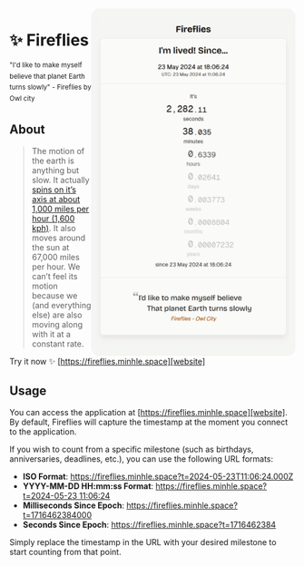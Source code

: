 <img src="public/featured.png" width="360" align="right" />

# ✨ Fireflies

<sup>"I'd like to make myself believe that planet Earth turns slowly" - Fireflies by Owl city</sup>

## About

> The motion of the earth is anything but slow. It actually [spins on it’s axis at about 1,000 miles per hour (1,600 kph)](https://earthsky.org/earth/why-cant-we-feel-earths-spin/). It also moves around the sun at 67,000 miles per hour. We can’t feel its motion because we (and everything else) are also moving along with it at a constant rate.

Try it now ✨ [https://fireflies.minhle.space][website]

[website]: https://fireflies.minhle.space

## Usage

You can access the application at [https://fireflies.minhle.space][website]. By default, Fireflies will capture the timestamp at the moment you connect to the application.

If you wish to count from a specific milestone (such as birthdays, anniversaries, deadlines, etc.), you can use the following URL formats:

- **ISO Format**: https://fireflies.minhle.space?t=2024-05-23T11:06:24.000Z
- **YYYY-MM-DD HH:mm:ss Format**: [https://fireflies.minhle.space?t=2024-05-23 11:06:24](https://fireflies.minhle.space?t=2024-05-23%2011:06:24)
- **Milliseconds Since Epoch**: https://fireflies.minhle.space?t=1716462384000
- **Seconds Since Epoch**: https://fireflies.minhle.space?t=1716462384

Simply replace the timestamp in the URL with your desired milestone to start counting from that point.

